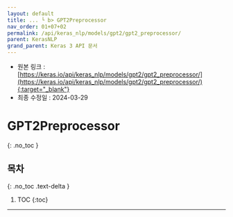 ```yaml
---
layout: default
title: ... └ b> GPT2Preprocessor
nav_order: 01+07+02
permalink: /api/keras_nlp/models/gpt2/gpt2_preprocessor/
parent: KerasNLP
grand_parent: Keras 3 API 문서
---
```


* 원본 링크 : [https://keras.io/api/keras_nlp/models/gpt2/gpt2_preprocessor/](https://keras.io/api/keras_nlp/models/gpt2/gpt2_preprocessor/){:target="_blank"}
* 최종 수정일 : 2024-03-29

# GPT2Preprocessor
{: .no_toc }

## 목차
{: .no_toc .text-delta }

1. TOC
{:toc}

---
